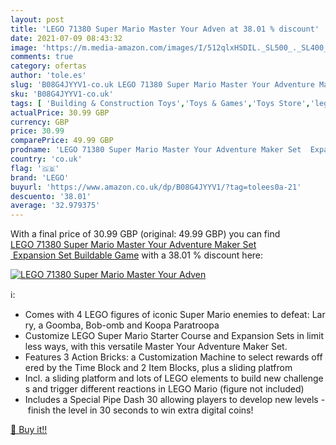 ```yaml
---
layout: post
title: 'LEGO 71380 Super Mario Master Your Adven at 38.01 % discount'
date: 2021-07-09 08:43:32
image: 'https://m.media-amazon.com/images/I/512qlxHSDIL._SL500_._SL400_.jpg'
comments: true
category: ofertas
author: 'tole.es'
slug: 'B08G4JYYV1-co.uk LEGO 71380 Super Mario Master Your Adventure Maker Set...'
sku: 'B08G4JYYV1-co.uk'
tags: [ 'Building & Construction Toys','Toys & Games','Toys Store','lego', ]
actualPrice: 30.99 GBP
currency: GBP
price: 30.99
comparePrice: 49.99 GBP
prodname: 'LEGO 71380 Super Mario Master Your Adventure Maker Set  Expansion Set Buildable Game'
country: 'co.uk'
flag: '🇬🇧'
brand: 'LEGO'
buyurl: 'https://www.amazon.co.uk/dp/B08G4JYYV1/?tag=tolees0a-21'
descuento: '38.01'
average: '32.979375'
---
```


With a final price of 30.99 GBP (original: 49.99 GBP) you can find [LEGO 71380 Super Mario Master Your Adventure Maker Set  Expansion Set Buildable Game](https://www.amazon.co.uk/dp/B08G4JYYV1/?tag=tolees0a-21) with a  38.01 % discount here:

[![LEGO 71380 Super Mario Master Your Adven](https://m.media-amazon.com/images/I/512qlxHSDIL._SL500_._SL400_.jpg)](https://www.amazon.co.uk/dp/B08G4JYYV1/?tag=tolees0a-21)

ℹ️:

- Comes with 4 LEGO figures of iconic Super Mario enemies to defeat: Larry, a Goomba, Bob-omb and Koopa Paratroopa
- Customize LEGO Super Mario Starter Course and Expansion Sets in limitless ways, with this versatile Master Your Adventure Maker Set.
- Features 3 Action Bricks: a Customization Machine to select rewards offered by the Time Block and 2 Item Blocks, plus a sliding platfrom
- Incl. a sliding platform and lots of LEGO elements to build new challenges and trigger different reactions in LEGO Mario (figure not included)
- Includes a Special Pipe Dash 30 allowing players to develop new levels - finish the level in 30 seconds to win extra digital coins!

[🛒 Buy it!!](https://www.amazon.co.uk/dp/B08G4JYYV1/?tag=tolees0a-21)
